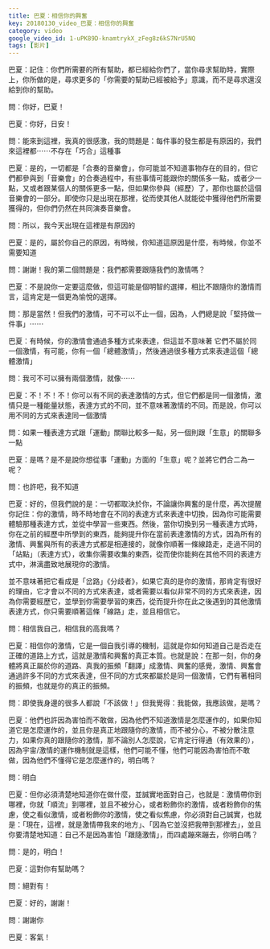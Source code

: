 ```yaml
---
title: 巴夏：相信你的興奮
key: 20180130_video_巴夏：相信你的興奮
category: video
google_video_id: 1-uPK89D-knamtrykX_zFeg8z6kS7NrU5NQ
tags: [影片]
---
```


巴夏：記住：你們所需要的所有幫助，都已經給你們了，當你尋求幫助時，實際上，你所做的是，尋求更多的「你需要的幫助已經被給予」意識，而不是尋求還沒給到你的幫助。

問：你好，巴夏！

巴夏：你好，日安！

問：能來到這裡，我真的很感激，我的問題是：每件事的發生都是有原因的，我們來這裡都⋯⋯不存在「巧合」這種事

巴夏：是的，一切都是「合奏的音樂會」，你可能並不知道事物存在的目的，但它們都參與到「音樂會」的合奏過程中，有些事情可能跟你的關係多一點，或者少一點，又或者跟某個人的關係更多一點，但如果你參與（經歷）了，那你也屬於這個音樂會的一部分。即使你只是出現在那裡，從而使其他人就能從中獲得他們所需要獲得的，但你們仍然在共同演奏音樂會。

問：所以，我今天出現在這裡是有原因的

巴夏：是的，屬於你自己的原因，有時候，你知道這原因是什麼，有時候，你並不需要知道

問：謝謝！我的第二個問題是：我們都需要跟隨我們的激情嗎？

巴夏：不是說你一定要這麼做，但這可能是個明智的選擇，相比不跟隨你的激情而言，這肯定是一個更為愉悅的選擇。

問：那是當然！但我們的激情，可不可以不止一個，因為，人們總是說「堅持做一件事」⋯⋯

巴夏：有時候，你的激情會通過多種方式來表達，但這並不意味著 它們不屬於同一個激情，有可能，你有一個「總體激情」，然後通過很多種方式來表達這個「總體激情」

問：我可不可以擁有兩個激情，就像⋯⋯

巴夏：不！不！不！你可以有不同的表達激情的方式，但它們都是同一個激情，激情只是一種能量狀態，表達方式的不同，並不意味著激情的不同。而是說，你可以用不同的方式來表達同一個激情

問：如果一種表達方式跟「運動」關聯比較多一點，另一個則跟「生意」的關聯多一點

巴夏：是嗎？是不是說你想從事「運動」方面的「生意」呢？並將它們合二為一呢？

問：也許吧，我不知道

巴夏：好的，但我們說的是：一切都取決於你，不論讓你興奮的是什麼，再次提醒你記住：你的激情，時不時地會在不同的表達方式來表達中切換，因為你可能需要體驗那種表達方式，並從中學習一些東西。然後，當你切換到另一種表達方式時，你在之前的經歷中所學到的東西，能夠提升你在當前表達激情的方式，因為所有的激情、興奮與所有的表達方式都是相連接的，就像你順著一條線路走，走過不同的「站點」（表達方式），收集你需要收集的東西，從而使你能夠在其他不同的表達方式中，淋漓盡致地展現你的激情。

並不意味著把它看成是「岔路」《分歧者》，如果它真的是你的激情，那肯定有很好的理由，它才會以不同的方式來表達，或者需要以看似非常不同的方式來表達，因為你需要經歷它，並學到你需要學習的東西，從而提升你在此之後遇到的其他激情表達方式，你只需要順著這條「線路」走，並且相信它。

問：相信我自己，相信我的高我嗎？

巴夏：相信你的激情，它是一個自我引導的機制，這就是你如何知道自己是否走在正確的道路上方式，這就是激情和興奮的真正本質。也就是說：在那一刻，你的身體將真正屬於你的道路、真我的振頻「翻譯」成激情、興奮的感覺，激情、興奮會通過許多不同的方式來表達，但不同的方式來都屬於是同一個激情，它們有著相同的振頻，也就是你的真正的振頻。

問：即使我身邊的很多人都說「不該做！」但我覺得：我能做，我應該做，是嗎？

巴夏：他們也許因為害怕而不敢做，因為他們不知道激情是怎麼運作的，如果你知道它是怎麼運作的，並且你是真正地跟隨你的激情，而不被分心，不被分散注意力，如果你真的跟隨你的激情，那不論別人怎麼說，它肯定行得通（有效果的），因為宇宙/激情的運作機制就是這樣，他們可能不懂，他們可能因為害怕而不敢做，因為他們不懂得它是怎麼運作的，明白嗎？

問：明白

巴夏：但你必須清楚地知道你在做什麼，並誠實地面對自己，也就是：激情帶你到哪裡，你就「順流」到哪裡，並且不被分心，或者粉飾你的激情，或者粉飾你的焦慮，使之看似激情，或者粉飾你的激情，使之看似焦慮，你必須對自己誠實，也就是：「現在，這裡，就是激情帶我來的地方」、「因為它並沒把我帶到那裡去」，並且你要清楚地知道：自己不是因為害怕「跟隨激情」，而四處蹦來蹦去，你明白嗎？

問：是的，明白！

巴夏：這對你有幫助嗎？

問：絕對有！

巴夏：好的，謝謝！

問：謝謝你

巴夏：客氣！
